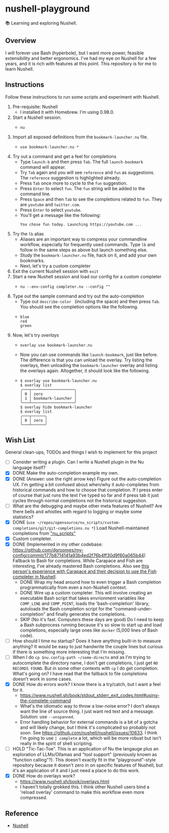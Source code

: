 # nushell-playground

📚 Learning and exploring Nushell.


## Overview

I will forever use Bash (hyperbole), but I want more power, feasible extensibility and better ergonomics. I've had my eye on Nushell
for a few years, and it is rich with features at this point. This repository is for me to learn Nushell.


## Instructions

Follow these instructions to run some scripts and experiment with Nushell.

1. Pre-requisite: Nushell
   * I installed it with Homebrew. I'm using 0.98.0.
2. Start a Nushell session.
   * ```shell
     nu
     ```
3. Import all exposed definitions from the `bookmark-launcher.nu` file.
   * ```nushell
     use bookmark-launcher.nu *
     ```
4. Try out a command and get a feel for completions
   * Type `launch-b` and then press `Tab`. The full `launch-bookmark` command will appear.
   * Try `Tab` again and you will see `reference` and `fun` as suggestions. The `reference` suggestion is highlighted already.
   * Press `Tab` once more to cycle to the `fun` suggestion.
   * Press `Enter` to select `fun`. The `fun` string will be added to the command line.
   * Press `Space` and then `Tab` to see the completions related to `fun`. They are `youtube` and `twitter.com`.
   * Press `Enter` to select `youtube`.
   * You'll get a message like the following:
     ```
     You chose fun today. Launching https://youtube.com ...
     ```
5. Try the `lb` alias
   * Aliases are an important way to compress your commandline workflow, especially for frequently used commands. Type `lb`
     and follow in the same steps as above but launch something else.
   * Study the `bookmark-launcher.nu` file, hack on it, and add your own bookmarks.
   * Next, let's try a custom completer
6. Exit the current Nushell session with `exit`
7. Start a new Nushell session and load our config for a custom completer
   * ```shell
     nu --env-config completer.nu --config ""
     ```
8. Type out the sample command and try out the auto-completion
   * Type out `describe-color ` (including the space) and then press `Tab`. You should see the completion options like
     the following.
   * ```text
     blue
     red
     green
     ```
9. Now, let's try *overlays*
   * ```nushell
     overlay use bookmark-launcher.nu
     ``` 
   * Now you can use commands like `launch-bookmark`, just like before. The difference is that you can unload the
     overlay. Try listing the overlays, then unloading the `bookmark-launcher` overlay and listing the overlays again.
     Altogether, it should look like the following.
   * ```text
     $ overlay use bookmark-launcher.nu
     $ overlay list
     ╭───┬───────────────────╮
     │ 0 │ zero              │
     │ 1 │ bookmark-launcher │
     ╰───┴───────────────────╯
     $ overlay hide bookmark-launcher
     $ overlay list
     ╭───┬──────╮
     │ 0 │ zero │
     ╰───┴──────╯
     ```


## Wish List

General clean-ups, TODOs and things I wish to implement for this project

* [ ] Consider writing a plugin. Can I write a Nushell plugin in the Nu language itself?
* [x] DONE Make the auto-completion example my own.
* [x] DONE (Answer: use the right arrow key) Figure out the auto-completion UX. I'm getting a bit confused about when/why it auto-completes from historical
  commands and how to choose that completion. If I press enter of course that just runs the text I've typed so far and if
  press tab it just cycles through normal completions not the historical suggestion.
* [ ] What are the debugging and maybe other meta features of Nushell? Are there bells and whistles with regard to
  logging or maybe some statistics?
* [x] DONE (`use ~/repos/opensource/nu_scripts/custom-completions/git/git-completions.nu *`) Load Nushell-maintained completions from ["nu_scripts"](https://github.com/nushell/nu_scripts/tree/4eab7ea772f0a288c99a79947dd332efc1884315/custom-completions)
* [x] Custom completer.
* [x] DONE (Implemented in my other codebase: <https://github.com/dgroomes/my-config/commit/177b8714141a93b4ed2f76b4ff30d9f60a065b44>) Fallback to Bash for completions. While Carapace and Fish are interesting, I've already mastered Bash completions.
  Also see [this person's experience with Carapace and their decision to use the Fish completer in Nushell](https://news.ycombinator.com/item?id=40131630).
   * DONE Wrap my head around how to even trigger a Bash completion programmatically from even a non-Nushell context.
   * DONE Wire up a custom completer. This will involve creating an executable Bash script that takes envrionment
     variables like `COMP_LINE` and `COMP_POINT`, loads the 'bash-completion' library, autoloads the Bash completion
     script for the "command-under-completion" and finally generates the completions. 
   * SKIP (No it's fast. Computers these days are good) Do I need to keep a Bash subprocess running because it's so slow to start up and load completions, especially large
     ones like `docker` (5,000 lines of Bash code).
* [ ] How should I time nu startup? Does it have anything built-in to measure anything? It would be easy to just handwrite
  the couple lines but curious if there is something more interesting that I'm missing.
* [ ] When I do `cp $nu.config-path ~/some-directo` and as I'm trying to autocomplete the directory name, I don't get
  completions, I just get `NO RECORDS FOUND`. But in some other contexts with `cp` I do get completion. What's going on?
  I have read that the fallback to file completions doesn't work in some cases.
* [x] DONE How do errors work? I know there is a try/catch, but I want a feel for it.
  * <https://www.nushell.sh/book/stdout_stderr_exit_codes.html#using-the-complete-command>
  * What's the idiomatic way to throw a low-noise error? I don't always want the line of source thing. I just want red
    text and a message. Solution: use `--unspanned`.
  * Error handling behavior for external commands is a bit of a gotcha and will likely change, but I think it's
    complicated so probably not soon. See <https://github.com/nushell/nushell/issues/10633>. I think I'm going to use
    `| complete` a lot, which will be more robust but isn't really in the spirit of shell scripting. 
* [ ] HOLD "Tic-Tac-Toe". This is an application of Nu the langauge plus an exploration of LLMs/Ollamas and
  "tool support" (previously known as "function calling"?). This doesn't exactly fit in the "playground"-style
  repository because it doesn't zero in on specific features of Nushell, but it's an application of it and I just need
  a place to do this work.
* [x] DONE How do overlays work?
  * <https://www.nushell.sh/book/overlays.html>
  * I haven't totally grokked this. I think other Nushell users bind a 'reload overlay' command to make this workflow
    even more compressed. 


## Reference

* [Nushell](https://www.nushell.sh)
